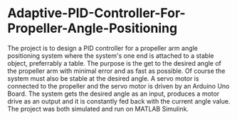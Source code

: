 # Adaptive-PID-Controller-For-Propeller-Angle-Positioning

The project is to design a PID controller for a propeller arm angle positioning system where the system's one end is attached to a stable object, preferrably a table. The purpose is the get to the desired angle of the propeller arm with minimal error and as fast as possible. Of course the system must also be stable at the desired angle. A servo motor is connected to the propeller and the servo motor is driven by an Arduino Uno Board. The system gets the desired angle as an input, produces a motor drive as an output and it is constantly fed back with the current angle value. The project was both simulated and run on MATLAB Simulink.
